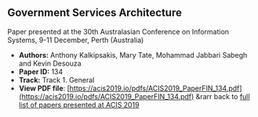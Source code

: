 ## Government Services Architecture

Paper presented at the 30th Australasian Conference on Information Systems, 9-11 December, Perth (Australia)
- **Authors:** Anthony Kalkipsakis, Mary Tate, Mohammad Jabbari Sabegh and Kevin Desouza
- **Paper ID:** 134
- **Track:** Track 1. General
- **View PDF file**: [https://acis2019.io/pdfs/ACIS2019_PaperFIN_134.pdf](https://acis2019.io/pdfs/ACIS2019_PaperFIN_134.pdf)
&rarr back to [full list of papers presented at ACIS 2019](https://acis2019.io/)